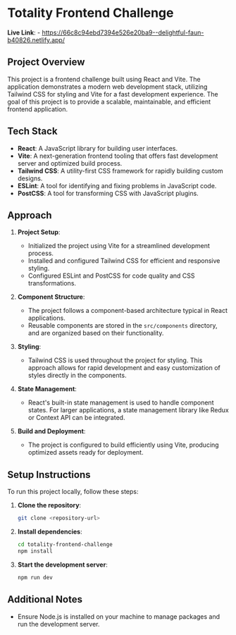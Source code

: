 # Totality Frontend Challenge
**Live Link**: -  https://66c8c94ebd7394e526e20ba9--delightful-faun-b40826.netlify.app/


## Project Overview

This project is a frontend challenge built using React and Vite. The application demonstrates a modern web development stack, utilizing Tailwind CSS for styling and Vite for a fast development experience. The goal of this project is to provide a scalable, maintainable, and efficient frontend application.

## Tech Stack

- **React**: A JavaScript library for building user interfaces.
- **Vite**: A next-generation frontend tooling that offers fast development server and optimized build process.
- **Tailwind CSS**: A utility-first CSS framework for rapidly building custom designs.
- **ESLint**: A tool for identifying and fixing problems in JavaScript code.
- **PostCSS**: A tool for transforming CSS with JavaScript plugins.

## Approach

1. **Project Setup**: 
   - Initialized the project using Vite for a streamlined development process.
   - Installed and configured Tailwind CSS for efficient and responsive styling.
   - Configured ESLint and PostCSS for code quality and CSS transformations.

2. **Component Structure**:
   - The project follows a component-based architecture typical in React applications. 
   - Reusable components are stored in the `src/components` directory, and are organized based on their functionality.

3. **Styling**:
   - Tailwind CSS is used throughout the project for styling. This approach allows for rapid development and easy customization of styles directly in the components.

4. **State Management**:
   - React's built-in state management is used to handle component states. For larger applications, a state management library like Redux or Context API can be integrated.

5. **Build and Deployment**:
   - The project is configured to build efficiently using Vite, producing optimized assets ready for deployment.

## Setup Instructions

To run this project locally, follow these steps:

1. **Clone the repository**:
    ```bash
    git clone <repository-url>
    ```

2. **Install dependencies**:
    ```bash
    cd totality-frontend-challenge
    npm install
    ```

3. **Start the development server**:
    ```bash
    npm run dev
    ```



## Additional Notes

- Ensure Node.js is installed on your machine to manage packages and run the development server.

